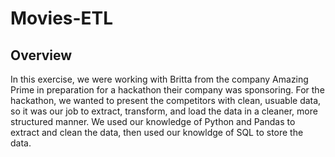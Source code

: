 # Movies-ETL
## Overview

In this exercise, we were working with Britta from the company Amazing Prime in preparation for a hackathon their company was sponsoring. For the hackathon, we wanted to present the competitors with clean, usuable data, so it was our job to extract, transform, and load the data in a cleaner, more structured manner. We used our knowledge of Python and Pandas to extract and clean the data, then used our knowldge of SQL to store the data.
